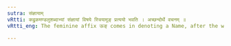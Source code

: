 ```yaml
---
sutra: संज्ञायाम्
vRtti: कद्रुकमण्डलुशब्दाभ्यां संज्ञायां विषये स्त्रियामूङ् प्रत्ययो भवति । अच्छन्दोर्थे वचनम् ॥
vRtti_eng: The feminine affix ऊङ् comes in denoting a Name, after the word कद्रु and कमण्डलु.

---
```

